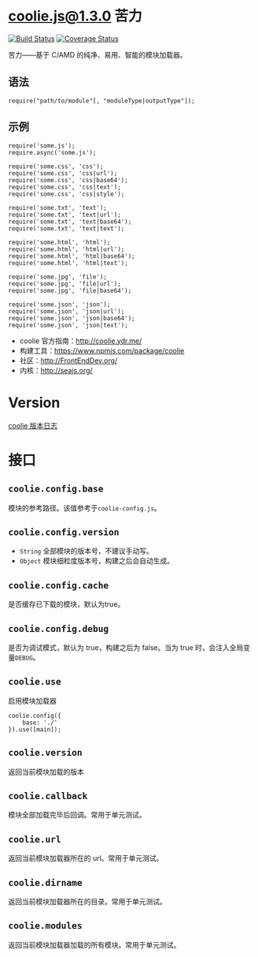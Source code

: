 # coolie.js@1.3.0 苦力 
[![Build Status][travis-img]][travis-url] 
[![Coverage Status][coveralls-img]][coveralls-url]


苦力——基于 C/AMD 的纯净、易用、智能的模块加载器。

## 语法
```
require("path/to/module"[, "moduleType|outputType"]);
```

## 示例
```
require('some.js');
require.async('some.js');

require('some.css', 'css');
require('some.css', 'css|url');
require('some.css', 'css|base64');
require('some.css', 'css|text');
require('some.css', 'css|style');

require('some.txt', 'text');
require('some.txt', 'text|url');
require('some.txt', 'text|base64');
require('some.txt', 'text|text');

require('some.html', 'html');
require('some.html', 'html|url');
require('some.html', 'html|base64');
require('some.html', 'html|text');

require('some.jpg', 'file');
require('some.jpg', 'file|url');
require('some.jpg', 'file|base64');

require('some.json', 'json');
require('some.json', 'json|url');
require('some.json', 'json|base64');
require('some.json', 'json|text');
```


- coolie 官方指南：<http://coolie.ydr.me/>
- 构建工具：<https://www.npmjs.com/package/coolie>
- 社区：<http://FrontEndDev.org/>
- 内核：<http://seajs.org/>


# Version
[coolie 版本日志](http://coolie.ydr.me/version/)


# 接口
## `coolie.config.base`
模块的参考路径。该值参考于`coolie-config.js`。


## `coolie.config.version`
- `String` 全部模块的版本号，不建议手动写。
- `Object` 模块细粒度版本号，构建之后会自动生成。


## `coolie.config.cache`
是否缓存已下载的模块，默认为true。


## `coolie.config.debug`
是否为调试模式，默认为 true，构建之后为 false。当为 true 时，会注入全局变量`DEBUG`。


## `coolie.use`
启用模块加载器
```
coolie.config({
	base: './'
}).use([main]);
```

## `coolie.version`
返回当前模块加载的版本


## `coolie.callback`
模块全部加载完毕后回调。常用于单元测试。


## `coolie.url`
返回当前模块加载器所在的 url。常用于单元测试。


## `coolie.dirname`
返回当前模块加载器所在的目录。常用于单元测试。


## `coolie.modules`
返回当前模块加载器加载的所有模块。常用于单元测试。


[travis-img]: https://travis-ci.org/cloudcome/coolie.svg?branch=master
[travis-url]: https://travis-ci.org/cloudcome/coolie
[coveralls-img]: https://coveralls.io/repos/cloudcome/coolie/badge.svg
[coveralls-url]: https://coveralls.io/r/cloudcome/coolie
